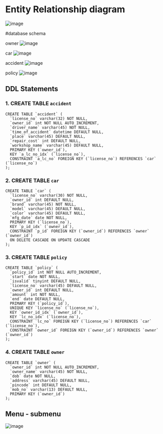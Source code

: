 # Entity Relationship diagram
![image](https://github.com/user-attachments/assets/c061c75f-7738-4f81-a6e8-1492b64c876b)

#database schema

owner
![image](https://github.com/user-attachments/assets/3adca372-1f93-4d8a-b9b8-1a6ffce45a2d)

car
![image](https://github.com/user-attachments/assets/59f2129e-c6c0-48c8-a45d-a55bd0aa1336)

accident
![image](https://github.com/user-attachments/assets/40d7d413-842f-4ab1-883b-fec73a950235)

policy
![image](https://github.com/user-attachments/assets/1bdce37b-420e-47c3-b66d-ae0370b0d684)


## DDL Statements

### 1. CREATE TABLE `accident`
```
CREATE TABLE `accident` (
  `license_no` varchar(32) NOT NULL,
  `owner_id` int NOT NULL AUTO_INCREMENT,
  `driver_name` varchar(45) NOT NULL,
  `time_of_accident` datetime DEFAULT NULL,
  `place` varchar(45) DEFAULT NULL,
  `repair_cost` int DEFAULT NULL,
  `workshop_name` varchar(45) DEFAULT NULL,
  PRIMARY KEY (`owner_id`),
  KEY `a_lc_no_idx` (`license_no`),
  CONSTRAINT `a_lc_no` FOREIGN KEY (`license_no`) REFERENCES `car` (`license_no`)
);
```
### 2. CREATE TABLE `car`
```
CREATE TABLE `car` (
  `license_no` varchar(30) NOT NULL,
  `owner_id` int DEFAULT NULL,
  `brand` varchar(45) NOT NULL,
  `model` varchar(45) DEFAULT NULL,
  `color` varchar(45) DEFAULT NULL,
  `mfg_date` date NOT NULL,
  PRIMARY KEY (`license_no`),
  KEY `p_id_idx` (`owner_id`),
  CONSTRAINT `p_id` FOREIGN KEY (`owner_id`) REFERENCES `owner` (`owner_id`) 
  ON DELETE CASCADE ON UPDATE CASCADE
);
```
### 3. CREATE TABLE `policy`
```
CREATE TABLE `policy` (
  `policy_id` int NOT NULL AUTO_INCREMENT,
  `start` date NOT NULL,
  `isvalid` tinyint DEFAULT NULL,
  `license_no` varchar(45) DEFAULT NULL,
  `owner_id` int DEFAULT NULL,
  `amount` int NOT NULL,
  `end` date DEFAULT NULL,
  PRIMARY KEY (`policy_id`),
  UNIQUE KEY `license_no` (`license_no`),
  KEY `owner_id_idx` (`owner_id`),
  KEY `lc_no_idx` (`license_no`),
  CONSTRAINT `lc_no` FOREIGN KEY (`license_no`) REFERENCES `car` (`license_no`),
  CONSTRAINT `owner_id` FOREIGN KEY (`owner_id`) REFERENCES `owner` (`owner_id`)
);
```
### 4. CREATE TABLE `owner`
```
CREATE TABLE `owner` (
  `owner_id` int NOT NULL AUTO_INCREMENT,
  `owner_name` varchar(45) NOT NULL,
  `dob` date NOT NULL,
  `address` varchar(45) DEFAULT NULL,
  `pincode` int DEFAULT NULL,
  `mob_no` varchar(13) DEFAULT NULL,
  PRIMARY KEY (`owner_id`)
);
```

## Menu - submenu
![image](https://github.com/user-attachments/assets/d2885bf7-78ba-481c-aded-03c8c723a33d)







